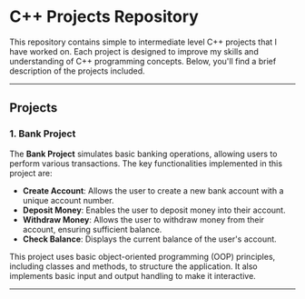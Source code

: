 # C++ Projects Repository

This repository contains simple to intermediate level C++ projects that I have worked on. Each project is designed to improve my skills and understanding of C++ programming concepts. Below, you'll find a brief description of the projects included.

---

## Projects

### 1. Bank Project
The **Bank Project** simulates basic banking operations, allowing users to perform various transactions. The key functionalities implemented in this project are:

- **Create Account**: Allows the user to create a new bank account with a unique account number.
- **Deposit Money**: Enables the user to deposit money into their account.
- **Withdraw Money**: Allows the user to withdraw money from their account, ensuring sufficient balance.
- **Check Balance**: Displays the current balance of the user's account.

This project uses basic object-oriented programming (OOP) principles, including classes and methods, to structure the application. It also implements basic input and output handling to make it interactive.

---
